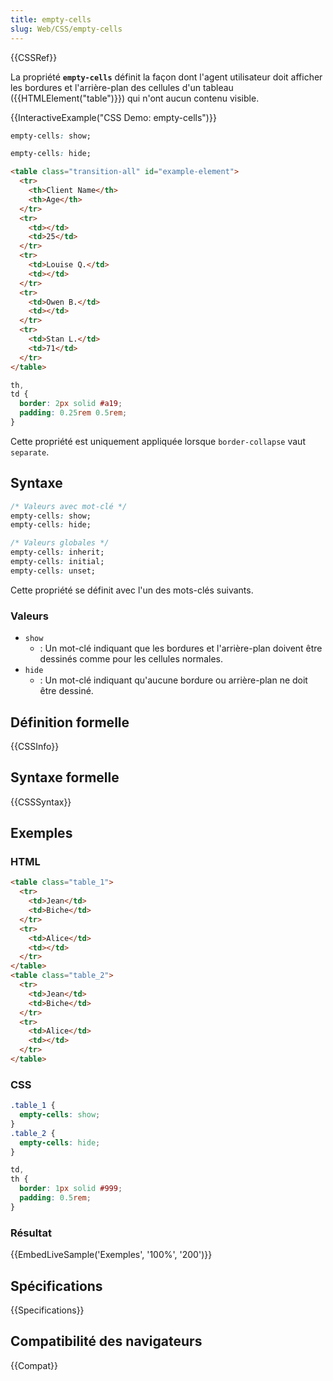 ```yaml
---
title: empty-cells
slug: Web/CSS/empty-cells
---
```


{{CSSRef}}

La propriété **`empty-cells`** définit la façon dont l'agent utilisateur doit afficher les bordures et l'arrière-plan des cellules d'un tableau ({{HTMLElement("table")}}) qui n'ont aucun contenu visible.

{{InteractiveExample("CSS Demo: empty-cells")}}

```css interactive-example-choice
empty-cells: show;
```

```css interactive-example-choice
empty-cells: hide;
```

```html interactive-example
<table class="transition-all" id="example-element">
  <tr>
    <th>Client Name</th>
    <th>Age</th>
  </tr>
  <tr>
    <td></td>
    <td>25</td>
  </tr>
  <tr>
    <td>Louise Q.</td>
    <td></td>
  </tr>
  <tr>
    <td>Owen B.</td>
    <td></td>
  </tr>
  <tr>
    <td>Stan L.</td>
    <td>71</td>
  </tr>
</table>
```

```css interactive-example
th,
td {
  border: 2px solid #a19;
  padding: 0.25rem 0.5rem;
}
```

Cette propriété est uniquement appliquée lorsque `border-collapse` vaut `separate`.

## Syntaxe

```css
/* Valeurs avec mot-clé */
empty-cells: show;
empty-cells: hide;

/* Valeurs globales */
empty-cells: inherit;
empty-cells: initial;
empty-cells: unset;
```

Cette propriété se définit avec l'un des mots-clés suivants.

### Valeurs

- `show`
  - : Un mot-clé indiquant que les bordures et l'arrière-plan doivent être dessinés comme pour les cellules normales.
- `hide`
  - : Un mot-clé indiquant qu'aucune bordure ou arrière-plan ne doit être dessiné.

## Définition formelle

{{CSSInfo}}

## Syntaxe formelle

{{CSSSyntax}}

## Exemples

### HTML

```html
<table class="table_1">
  <tr>
    <td>Jean</td>
    <td>Biche</td>
  </tr>
  <tr>
    <td>Alice</td>
    <td></td>
  </tr>
</table>
<table class="table_2">
  <tr>
    <td>Jean</td>
    <td>Biche</td>
  </tr>
  <tr>
    <td>Alice</td>
    <td></td>
  </tr>
</table>
```

### CSS

```css
.table_1 {
  empty-cells: show;
}
.table_2 {
  empty-cells: hide;
}

td,
th {
  border: 1px solid #999;
  padding: 0.5rem;
}
```

### Résultat

{{EmbedLiveSample('Exemples', '100%', '200')}}

## Spécifications

{{Specifications}}

## Compatibilité des navigateurs

{{Compat}}
